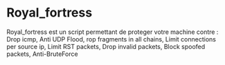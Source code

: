 # Royal_fortress
Royal_fortress est un script permettant de proteger votre machine contre : Drop icmp, Anti UDP Flood, rop fragments in all chains, Limit connections per source ip, Limit RST packets, Drop invalid packets, Block spoofed packets, Anti-BruteForce
